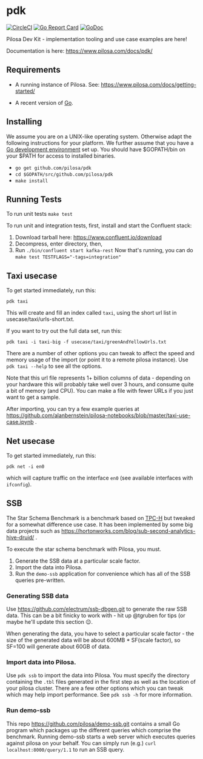 # pdk

[![CircleCI](https://circleci.com/gh/pilosa/pdk.svg?style=shield)](https://circleci.com/gh/pilosa/pdk)
[![Go Report Card](https://goreportcard.com/badge/github.com/pilosa/pdk)](https://goreportcard.com/report/github.com/pilosa/pdk)
[![GoDoc](https://godoc.org/github.com/pilosa/pdk?status.svg)](https://godoc.org/github.com/pilosa/pdk)

Pilosa Dev Kit - implementation tooling and use case examples are here!

Documentation is here: https://www.pilosa.com/docs/pdk/

## Requirements

* A running instance of Pilosa. See: https://www.pilosa.com/docs/getting-started/

* A recent version of [Go](https://golang.org/doc/install).

## Installing

We assume you are on a UNIX-like operating system. Otherwise adapt the following instructions for your platform. We further assume that you have a [Go development environment](https://golang.org/doc/install) set up. You should have $GOPATH/bin on your $PATH for access to installed binaries.

* `go get github.com/pilosa/pdk`
* `cd $GOPATH/src/github.com/pilosa/pdk`
* `make install`

## Running Tests

To run unit tests
`make test`

To run unit and integration tests, first, install and start the Confluent stack:
1. Download tarball here: https://www.confluent.io/download 
2. Decompress, enter directory, then,
3. Run `./bin/confluent start kafka-rest`
Now that's running, you can do
`make test TESTFLAGS="-tags=integration"`

## Taxi usecase

To get started immediately, run this:

`pdk taxi`

This will create and fill an index called `taxi`, using the short url list in usecase/taxi/urls-short.txt.

If you want to try out the full data set, run this:

`pdk taxi -i taxi-big -f usecase/taxi/greenAndYellowUrls.txt`

There are a number of other options you can tweak to affect the speed and memory usage of the import (or point it to a remote pilosa instance). Use `pdk taxi --help` to see all the options.

Note that this url file represents 1+ billion columns of data - depending on your hardware this will probably take well over 3 hours, and consume quite a bit of memory (and CPU). You can make a file with fewer URLs if you just want to get a sample.

After importing, you can try a few example queries at https://github.com/alanbernstein/pilosa-notebooks/blob/master/taxi-use-case.ipynb .

## Net usecase

To get started immediately, run this:

`pdk net -i en0`

which will capture traffic on the interface `en0` (see available interfaces with `ifconfig`).

## SSB

The Star Schema Benchmark is a benchmark based on [TPC-H](www.tpc.org/tpch/) but tweaked for a somewhat difference use case. It has been implemented by some big data projects such as https://hortonworks.com/blog/sub-second-analytics-hive-druid/ .

To execute the star schema benchmark with Pilosa, you must.

1. Generate the SSB data at a particular scale factor.
2. Import the data into Pilosa.
3. Run the `demo-ssb` application for convenience which has all of the SSB queries pre-written.

### Generating SSB data
Use https://github.com/electrum/ssb-dbgen.git to generate the raw SSB data. This can be a bit finicky to work with - hit up @tgruben for tips (or maybe he'll update this section :wink:.

When generating the data, you have to select a particular scale factor - the size of the generated data will be about 600MB * SF(scale factor), so SF=100 will generate about 60GB of data.

### Import data into Pilosa.
Use `pdk ssb` to import the data into Pilosa. You must specify the directory containing the `.tbl` files generated in the first step as well as the location of your pilosa cluster. There are a few other options which you can tweak which may help import performance. See `pdk ssb -h` for more information.

### Run demo-ssb
This repo https://github.com/pilosa/demo-ssb.git contains a small Go program which packages up the different queries which comprise the benchmark. Running demo-ssb starts a web server which executes queries against pilosa on your behalf. You can simply run (e.g.) `curl localhost:8000/query/1.1` to run an SSB query.
